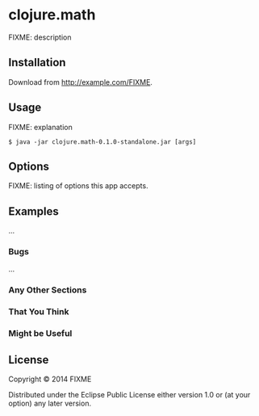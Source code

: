 # clojure.math

FIXME: description

## Installation

Download from http://example.com/FIXME.

## Usage

FIXME: explanation

    $ java -jar clojure.math-0.1.0-standalone.jar [args]

## Options

FIXME: listing of options this app accepts.

## Examples

...

### Bugs

...

### Any Other Sections
### That You Think
### Might be Useful

## License

Copyright © 2014 FIXME

Distributed under the Eclipse Public License either version 1.0 or (at
your option) any later version.
